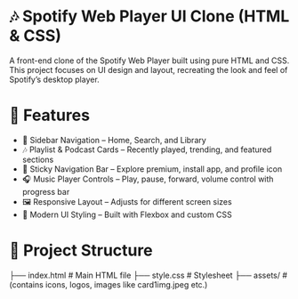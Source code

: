 # 🎶 Spotify Web Player UI Clone (HTML & CSS)

A front-end clone of the Spotify Web Player built using pure HTML and CSS.  
This project focuses on UI design and layout, recreating the look and feel of Spotify’s desktop player.  

# 🌟 Features
- 🎵 Sidebar Navigation – Home, Search, and Library  
- 🎶 Playlist & Podcast Cards – Recently played, trending, and featured sections  
- 📀 Sticky Navigation Bar – Explore premium, install app, and profile icon  
- 🎧 Music Player Controls – Play, pause, forward, volume control with progress bar  
- 🖼️ Responsive Layout – Adjusts for different screen sizes  
- 🎨 Modern UI Styling – Built with Flexbox and custom CSS  

# 📂 Project Structure
├── index.html # Main HTML file
├── style.css # Stylesheet
├── assets/ # (contains icons, logos, images like card1img.jpeg etc.)
